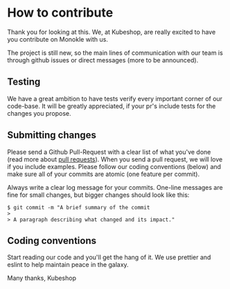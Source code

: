 # How to contribute

Thank you for looking at this. We, at Kubeshop, are really excited to have you contribute on Monokle with us.

The project is still new, so the main lines of communication with our team is through github issues or direct messages (more to be announced).

## Testing

We have a great ambition to have tests verify every important corner of our code-base. It will be greatly appreciated, if your pr's include tests for the changes you propose.

## Submitting changes

Please send a Github Pull-Request with a clear list of what you've done (read more about [pull requests](http://help.github.com/pull-requests/)). When you send a pull request, we will love if you include examples. Please follow our coding conventions (below) and make sure all of your commits are atomic (one feature per commit).

Always write a clear log message for your commits. One-line messages are fine for small changes, but bigger changes should look like this:

    $ git commit -m "A brief summary of the commit
    > 
    > A paragraph describing what changed and its impact."

## Coding conventions

Start reading our code and you'll get the hang of it. We use prettier and eslint to help maintain peace in the galaxy.

Many thanks,
Kubeshop
